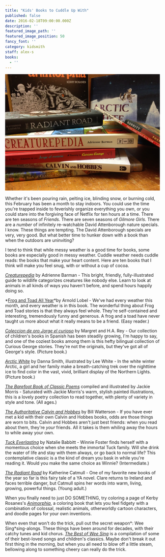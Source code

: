 ```yaml
---
title: "Kids' Books to Cuddle Up With"
published: false
date: 2016-02-18T09:00:00.000Z
description: ''
featured_image_path: ''
featured_image_position: 50
fancy_font: ''
category: kidsmith
staff: alex-s
books:
  - ''
---
```


![](/uploads/versions/img_2281---x----1632-1224x---.jpg)

Whether it's been pouring rain, pelting ice, blinding snow, or burning cold, this February has been a month to stay indoors. You could use the time you're trapped inside to feverishly organize everything you own, or you could stare into the forgiving face of Netflix for ten hours at a time. There are ten seasons of *Friends*. There are seven seasons of *Gilmore Girls*. There are a *number* of infinitely re-watchable David Attenborough nature specials. I know. These things are tempting. The David Attenborough specials are very, very good. But what better time to hunker down with a book than when the outdoors are uninviting?

I tend to think that while messy weather is a good time for books, some books are especially good in messy weather. Cuddle weather needs cuddle reads: the books that make your heart content. Here are ten books that I think will make you feel snug, with or without a cup of cocoa.

[*Creaturepedia*](http://www.brooklinebooksmith-shop.com/book/9781847806963) by Adrienne Barman - This bright, friendly, fully-illustrated guide to wildlife categorizes creatures like nobody else. Learn to look at animals in all kinds of ways you haven't before, and spend hours happily doing so.

*[Frog and Toad All Year](http://www.brooklinebooksmith-shop.com/book/9780064440592)*by Arnold Lobel - We've had every weather this month, and every weather is in this book. The wonderful thing about Frog and Toad stories is that they always feel whole. They're self-contained and interesting, tremendously funny and generous. A frog and a toad have never taught us more about what it really means to be a friend. (Easy reader.)

[*Coleccion de oro Jorge el curioso*](http://www.brooklinebooksmith-shop.com/book/9780547523101) by Margret and H.A. Rey - Our collection of children's books in Spanish has been steadily growing, I'm happy to say, and one of the coziest books among them is this hefty bilingual collection of Curious George stories. They're not the originals, but they've got all of George's style. (Picture book.)

[*Arctic White*](http://www.brooklinebooksmith-shop.com/book/9781627791045) by Danna Smith, illustrated by Lee White - In the white winter Arctic, a girl and her family make a breath-catching trek over the nighttime ice to find color in the vast, vivid, brilliant display of the Northern Lights. (Picture book.)

[*The Barefoot Book of Classic Poems*](http://www.brooklinebooksmith-shop.com/book/9781905236565) compiled and illustrated by Jackie Morris - Saturated with Jackie Morris's warm, stylish painted illustrations, this is a lovely poetry collection to read together, with plenty of variety in style and tone. (All ages.)

[*The Authoritative Calvin and Hobbes*](http://www.brooklinebooksmith-shop.com/book/9780836218220) by Bill Watterson - If you have ever met a kid with their own Calvin and Hobbes books, odds are those things are worn to bits. Calvin and Hobbes aren't just best friends: when you read about them, they're *your* friends. All it takes is them whiling away the hours to while away your own.

[*Tuck Everlasting*](http://www.brooklinebooksmith-shop.com/book/9780312369811) by Natalie Babbitt - Winnie Foster finds herself with a momentous choice when she meets the immortal Tuck family. Will she drink the water of life and stay with them always, or go back to normal life? This contemplative classic is a the kind of dream you bask in while you're reading it. Would you make the same choice as Winnie? (Intermediate.)

[*The Radiant Road*](http://www.brooklinebooksmith-shop.com/book/9780525953470) by Katherine Catmull - One of my favorite new books of the year so far is this fairy tale of a YA novel. Clare returns to Ireland and faces terrible danger, but Catmull spins her words into warm, living, growing, powerful things. (Young adult.)

When you finally need to just DO SOMETHING, try coloring a page of Kerby Rosanes's [*Animorphia*](http://www.brooklinebooksmith-shop.com/book/9780147518361), a coloring book that lets you feel fidgety with a combination of colossal, realistic animals, otherworldly cartoon characters, and doodle pages for your own inventions.

When even that won't do the trick, pull out the secret weapon*: Wee Sing*sing-alongs. These things have been around for decades, with their catchy tunes and kid chorus. [*The Best of Wee Sing*](http://www.brooklinebooksmith-shop.com/book/9780843121841) is a compilation of some of their best-loved songs and children's classics. Maybe don't break it out first thing in the morning, but when you all need to blow off a little steam, bellowing along to something cheery can really do the trick.

&nbsp;